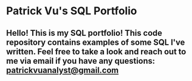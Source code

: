 # Patrick Vu's SQL Portfolio
## Hello! This is my SQL portfolio! This code repository contains examples of some SQL I've written. Feel free to take a look and reach out to me via email if you have any questions: patrickvuanalyst@gmail.com
